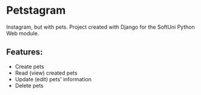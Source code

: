 # Petstagram
Instagram, but with pets. Project created with Django for the SoftUni Python Web module.

## Features:
* Create pets
* Read (view) created pets
* Update (edit) pets' information
* Delete pets

